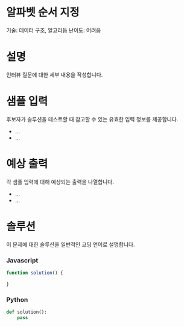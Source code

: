 # 알파벳 순서 지정

기술: 데이터 구조, 알고리듬
난이도: 어려움

# 설명

인터뷰 질문에 대한 세부 내용을 작성합니다.

# 샘플 입력

후보자가 솔루션을 테스트할 때 참고할 수 있는 유효한 입력 정보를 제공합니다.

- ...
- ...

# 예상 출력

각 샘플 입력에 대해 예상되는 출력을 나열합니다.

- ...
- ...

# 솔루션

이 문제에 대한 솔루션을 일반적인 코딩 언어로 설명합니다.

### Javascript

```jsx
function solution() {
	
}
```

### Python

```python
def solution():
	pass
```